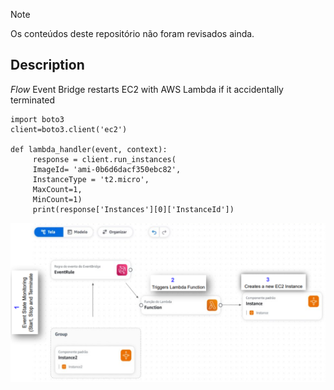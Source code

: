 > [!NOTE]
>
> Os conteúdos deste repositório não foram revisados ainda. 

## Description

*Flow*
Event Bridge restarts EC2 with AWS Lambda if it accidentally terminated

```import json
import boto3
client=boto3.client('ec2')

def lambda_handler(event, context):
     response = client.run_instances(
     ImageId= 'ami-0b6d6dacf350ebc82', 
     InstanceType = 't2.micro',
     MaxCount=1,
     MinCount=1)
     print(response['Instances'][0]['InstanceId'])
```
![App Screenshot](example.png) 
